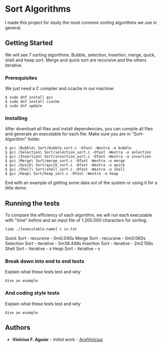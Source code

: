 # Sort Algorithms

I made this project for study the most common sorting algorithms we use in general.

## Getting Started

We will see 7 sorting algorithms. Bubble, selection, insertion, merge, quick, shell and heap sort. Merge and quick sort are recursive and the others iterative.

### Prerequisites

We just need a C compiler and ccache in our machine.

```
$ sudo dnf install gcc
$ sudo dnf install ccache
$ sudo dnf update
```

### Installing

After download all files and install dependencies, you can compile all files and generate an executable for each file. Make sure you are in "Sort-Algorithm" folder.


```
$ gcc /Bubble\ Sort/bubble_sort.c -Ofast -Wextra -o bubble
$ gcc /Selection\ Sort/selection_sort.c -Ofast -Wextra -o selection
$ gcc /Insertion\ Sort/insertion_sort.c -Ofast -Wextra -o insertion 
$ gcc /Merge\ Sort/merge_sort.c -Ofast -Wextra -o merge
$ gcc /Quick\ Sort/quick_sort.c -Ofast -Wextra -o quick
$ gcc /Shell\ Sort/shell_sort.c -Ofast -Wextra -o shell
$ gcc /Heap\ Sort/heap_sort.c -Ofast -Wextra -o heap
```

End with an example of getting some data out of the system or using it for a little demo

## Running the tests

To compare the efficiency of each algorithm, we will run each executable with "time" before and an input file of 1.200.000 characters for sorting.

```
time ./[executable-name] < in.txt
```
Quick Sort     - recursive - 0m0.040s
Merge Sort     - recursive - 0m0.060s
Selection Sort - iterative - 5m38.448s
Insertion Sort - iterative - 2m2.156s
Shell Sort     - iterative - s
Heap Sort      - iterative - s

### Break down into end to end tests

Explain what these tests test and why

```
Give an example
```

### And coding style tests

Explain what these tests test and why

```
Give an example
```

## Authors

* **Vinícius F. Aguiar** - *Initial work* - [AceVinícius](https://github.com/AceVinicius)

